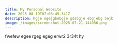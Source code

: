 ```yaml
---
title: My Personal Website
date: 2025-08-19T07:08:49.341Z
description: hgje ngejgbebgje gdsbgje ebgjebg bejb
image: /images/screenshot-2025-07-21-144056.png
---
```

f﻿wefew egee rgeg egeg erwr2 3r34t hy